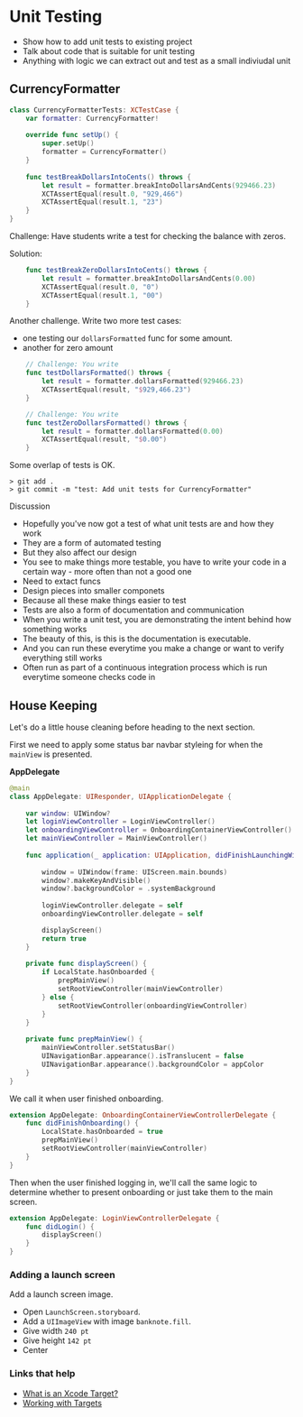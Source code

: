 # Unit Testing

- Show how to add unit tests to existing project
- Talk about code that is suitable for unit testing
 - Anything with logic we can extract out and test as a small indiviudal unit

## CurrencyFormatter

```swift
class CurrencyFormatterTests: XCTestCase {
    var formatter: CurrencyFormatter!
    
    override func setUp() {
        super.setUp()
        formatter = CurrencyFormatter()
    }
    
    func testBreakDollarsIntoCents() throws {
        let result = formatter.breakIntoDollarsAndCents(929466.23)
        XCTAssertEqual(result.0, "929,466")
        XCTAssertEqual(result.1, "23")
    }
}
```

Challenge: Have students write a test for checking the balance with zeros.

Solution:

```swift
    func testBreakZeroDollarsIntoCents() throws {
        let result = formatter.breakIntoDollarsAndCents(0.00)
        XCTAssertEqual(result.0, "0")
        XCTAssertEqual(result.1, "00")
    }
```

Another challenge. Write two more test cases:

- one testing our `dollarsFormatted` func for some amount.
- another for zero amount

```swift
    // Challenge: You write
    func testDollarsFormatted() throws {
        let result = formatter.dollarsFormatted(929466.23)
        XCTAssertEqual(result, "$929,466.23")
    }

    // Challenge: You write
    func testZeroDollarsFormatted() throws {
        let result = formatter.dollarsFormatted(0.00)
        XCTAssertEqual(result, "$0.00")
    }
```

Some overlap of tests is OK.

```
> git add .
> git commit -m "test: Add unit tests for CurrencyFormatter"
```

Discussion

- Hopefully you've now got a test of what unit tests are and how they work
- They are a form of automated testing
- But they also affect our design
- You see to make things more testable, you have to write your code in a certain way - more often than not a good one
 - Need to extact funcs
 - Design pieces into smaller componets
 - Because all these make things easier to test
- Tests are also a form of documentation and communication
- When you write a unit test, you are demonstrating the intent behind how something works
- The beauty of this, is this is the documentation is executable.
- And you can run these everytime you make a change or want to verify everything still works
- Often run as part of a continuous integration process which is run everytime someone checks code in

## House Keeping

Let's do a little house cleaning before heading to the next section.

First we need to apply some status bar navbar styleing for when the `mainView` is presented.

**AppDelegate**

```swift
@main
class AppDelegate: UIResponder, UIApplicationDelegate {
    
    var window: UIWindow?
    let loginViewController = LoginViewController()
    let onboardingViewController = OnboardingContainerViewController()
    let mainViewController = MainViewController()
        
    func application(_ application: UIApplication, didFinishLaunchingWithOptions launchOptions: [UIApplication.LaunchOptionsKey: Any]?) -> Bool {
        
        window = UIWindow(frame: UIScreen.main.bounds)
        window?.makeKeyAndVisible()
        window?.backgroundColor = .systemBackground
                
        loginViewController.delegate = self
        onboardingViewController.delegate = self

        displayScreen()
        return true
    }
    
    private func displayScreen() {
        if LocalState.hasOnboarded {
            prepMainView()
            setRootViewController(mainViewController)
        } else {
            setRootViewController(onboardingViewController)
        }
    }
    
    private func prepMainView() {
        mainViewController.setStatusBar()
        UINavigationBar.appearance().isTranslucent = false
        UINavigationBar.appearance().backgroundColor = appColor
    }
}
```

We call it when user finished onboarding.

```swift
extension AppDelegate: OnboardingContainerViewControllerDelegate {
    func didFinishOnboarding() {
        LocalState.hasOnboarded = true
        prepMainView()
        setRootViewController(mainViewController)
    }
}
```

Then when the user finished logging in, we'll call the same logic to determine whether to present onboarding or just take them to the main screen.

```swift
extension AppDelegate: LoginViewControllerDelegate {
    func didLogin() {
        displayScreen()
    }
}
```

### Adding a launch screen

Add a launch screen image.

- Open `LaunchScreen.storyboard`.
- Add a `UIImageView` with image `banknote.fill`.
- Give width `240 pt`
- Give height `142 pt`
- Center


### Links that help

- [What is an Xcode Target?](https://developer.apple.com/library/archive/featuredarticles/XcodeConcepts/Concept-Targets.html#:~:text=A%20target%20specifies%20a%20product,in%20a%20project%20or%20workspace.&text=The%20instructions%20for%20building%20a,in%20the%20Xcode%20project%20editor.)
- [Working with Targets](https://developer.apple.com/library/archive/documentation/ToolsLanguages/Conceptual/Xcode_Overview/WorkingwithTargets.html)